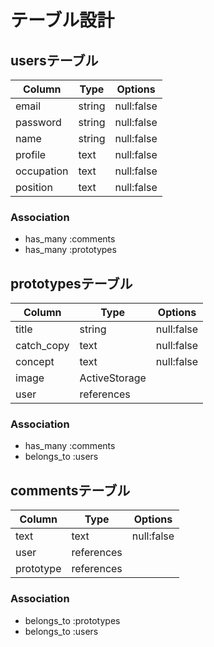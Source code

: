 # テーブル設計

## usersテーブル

| Column     | Type   | Options     |
| --------   | ------ | ----------- |
| email      | string | null:false  |
| password   | string | null:false  |
| name       | string | null:false  |
| profile    | text   | null:false  |
| occupation | text   | null:false  |
| position   | text   | null:false  |

### Association

- has_many :comments
- has_many :prototypes

## prototypesテーブル
| Column     | Type           | Options     |
| --------   | ------         | ----------- |
| title      | string         | null:false  |
| catch_copy | text           | null:false  |
| concept    | text           | null:false  |
| image      | ActiveStorage  |             |
| user       | references     |             |

### Association

- has_many :comments
- belongs_to :users

## commentsテーブル
| Column    | Type       | Options     |
| --------  | ------     | ----------- |
| text      | text       | null:false  |
| user      | references |             |
| prototype | references |             |

### Association

- belongs_to :prototypes
- belongs_to :users
